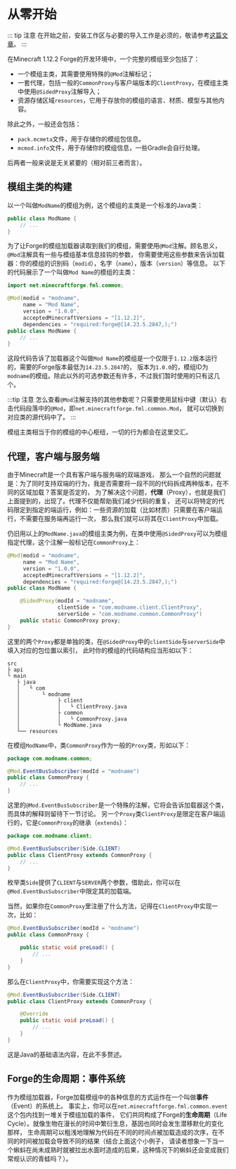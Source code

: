 # 从零开始

::: tip 注意
在开始之前，安装工作区与必要的导入工作是必须的，敬请参考[这篇文章](https://www.mcmod.cn/post/3414.html)。
:::

在Minecraft 1.12.2 Forge的开发环境中，一个完整的模组至少包括了：

- 一个模组主类，其需要使用特殊的`@Mod`注解标记；
- 一套代理，包括一般的`CommonProxy`与客户端版本的`ClientProxy`，在模组主类中使用`@SidedProxy`注解导入；
- 资源存储区域`resources`，它用于存放你的模组的语言、材质、模型与其他内容。

除此之外，一般还会包括：

- `pack.mcmeta`文件，用于存储你的模组包信息。
- `mcmod.info`文件，用于存储你的模组信息，一些Gradle会自行处理。

后两者一般来说是无关紧要的（相对前三者而言）。

## 模组主类的构建

以一个叫做`ModName`的模组为例，这个模组的主类是一个标准的Java类：

```java
public class ModName {
    // ...
}
```

为了让Forge的模组加载器读取到我们的模组，需要使用`@Mod`注解。顾名思义，`@Mod`注解具有一些与模组基本信息挂钩的参数，
你需要使用这些参数来告诉加载器：你的模组的识别码（`modid`），名字（`name`），版本（`version`）等信息。
以下的代码展示了一个叫做`Mod Name`的模组的主类：

```java
import net.minecraftforge.fml.common;

@Mod(modid = "modname",
     name = "Mod Name",
     version = "1.0.0",
     acceptedMinecraftVersions = "[1.12.2]",
     dependencies = "required:forge@[14.23.5.2847,);")
public class ModName {
    // ...
}
```

这段代码告诉了加载器这个叫做`Mod Name`的模组是一个仅限于`1.12.2`版本运行的，需要的Forge版本最低为`14.23.5.2847`的，
版本为`1.0.0`的，模组ID为`modname`的模组。除此以外的可选参数还有许多，不过我们暂时使用的只有这几个。

:::tip 注意
怎么查看`@Mod`注解支持的其他参数呢？只需要使用鼠标中键（默认）右击代码段落中的`@Mod`，即`net.minecraftforge.fml.common.Mod`，
就可以切换到对应类的源代码中了。
:::

模组主类相当于你的模组的中心枢纽，一切的行为都会在这里交汇。

## 代理，客户端与服务端

由于Minecraft是一个具有客户端与服务端的双端游戏，
那么一个自然的问题就是：为了同时支持双端的行为，我是否需要将一段不同的代码拆成两种版本，在不同的区域加载？答案是否定的，
为了解决这个问题，**代理**（Proxy），也就是我们上面提到的，出现了。代理不仅能帮助我们减少代码的重复，
还可以将特定的代码限定到指定的端运行，例如：一些资源的加载（比如材质）只需要在客户端运行，不需要在服务端再运行一次，
那么我们就可以将其在`ClientProxy`中加载。

仍旧用以上的`ModName.java`的模组主类为例，在类中使用`@SidedProxy`可以为模组指定代理，这个注解一般标记在`CommonProxy`上：

```java
@Mod(modid = "modname",
     name = "Mod Name",
     version = "1.0.0",
     acceptedMinecraftVersions = "[1.12.2]",
     dependencies = "required:forge@[14.23.5.2847,);")
public class ModName {

    @SidedProxy(modId = "modname",
                clientSide = "com.modname.client.ClientProxy",
                serverSide = "com.modname.common.CommonProxy")
    public static CommonProxy proxy;
}
```
这里的两个`Proxy`都是单独的类，在`@SidedProxy`中的`clientSide`与`serverSide`中填入对应的包位置以索引，
此时你的模组的代码结构应当形如以下：

```
src
├ api
└ main
   ├ java
   │   └ com
   │       └ modname
   │            ├ client
   │            │   └ ClientProxy.java
   │            ├ common
   │            │   └ CommonProxy.java
   │            └ ModName.java
   └── resources

```

在模组`ModName`中，类`CommonProxy`作为一般的`Proxy`类，形如以下：

```java
package com.modname.common;

@Mod.EventBusSubscriber(modId = "modname")
public class CommonProxy {
    // ...
}
```

这里的`@Mod.EventBusSubscriber`是一个特殊的注解，它将会告诉加载器这个类，而具体的解释则留待下一节讨论。
另一个`Proxy`类`ClientProxy`是限定在客户端运行的，它是`CommonProxy`的继承（`extends`）：

```java
package com.modname.client;

@Mod.EventBusSubscriber(Side.CLIENT)
public class ClientProxy extends CommonProxy {
    // ...
}
```

枚举类`Side`提供了`CLIENT`与`SERVER`两个参数，借助此，你可以在`@Mod.EventBusSubscriber`中限定其的加载端。

当然，如果你在`CommonProxy`里注册了什么方法，记得在`ClientProxy`中实现一次，比如：

```java
@Mod.EventBusSubscriber(modId = "modname")
public class CommonProxy {

    public static void preLoad() {
        // ...
    }
}
```

那么在`ClientProxy`中，你需要实现这个方法：

```java
@Mod.EventBusSubscriber(Side.CLIENT)
public class ClientProxy extends CommonProxy {

    @Override
    public static void preLoad() {
        // ...
    }
}
```

这是Java的基础语法内容，在此不多赘述。

## Forge的生命周期：事件系统

作为模组加载器，Forge加载模组中的各种信息的方式运作在一个叫做**事件**（Event）的系统上。
事实上，你可以在`net.minecraftforge.fml.common.event`这个包内找到一堆关于模组加载的事件，
它们共同构成了Forge的**生命周期**（Life Cycle）。就像生物在漫长的时间中繁衍生息，基因也同时会发生潜移默化的变化那样，
生命周期可以粗浅地理解为代码在不同的时间点被加载造成的次序，在不同的时间被加载会导致不同的结果（结合上面这个小例子，
请读者想象一下当一个蝌蚪在尚未成熟时就被拉出水面时造成的后果，这种情况下的蝌蚪还会变成我们常规认识的青蛙吗？）。